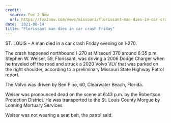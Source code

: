 ```yaml
---
credit:
  source: Fox 2 Now
  url: https://fox2now.com/news/missouri/florissant-man-dies-in-car-crash-friday/
date: '2021-08-14'
title: "Florissant man dies in car crash Friday"
---
```

ST. LOUIS – A man died in a car crash Friday evening on I-270.

The crash happened northbound I-270 at Missouri 370 around 6:35 p.m. Stephen W. Weiser, 59, Florissant, was driving a 2006 Dodge Charger when he traveled off the road and struck a 2020 Volvo VLV that was parked on the right shoulder, according to a preliminary Missouri State Highway Patrol report.

The Volvo was driven by Ben Pino, 60, Clearwater Beach, Florida.

Weiser was pronounced dead on the scene at 6:43 p.m. by the Robertson Protection District. He was transported to the St. Louis County Morgue by Lonning Mortuary Services.

Weiser was not wearing a seat belt, the patrol said.
